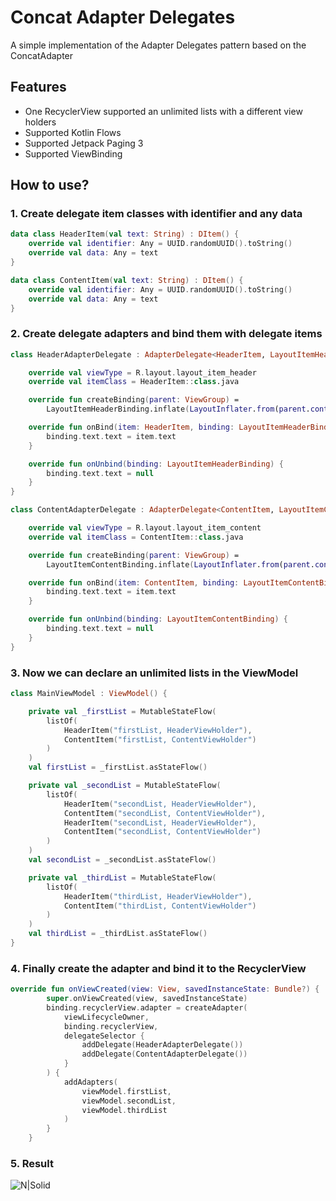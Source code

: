 # Concat Adapter Delegates

A simple implementation of the Adapter Delegates pattern based on the ConcatAdapter

## Features

- One RecyclerView supported an unlimited lists with a different view holders
- Supported Kotlin Flows
- Supported Jetpack Paging 3
- Supported ViewBinding

## How to use?

### 1. Create delegate item classes with identifier and any data
```kotlin
data class HeaderItem(val text: String) : DItem() {
    override val identifier: Any = UUID.randomUUID().toString()
    override val data: Any = text
}
```
```kotlin
data class ContentItem(val text: String) : DItem() {
    override val identifier: Any = UUID.randomUUID().toString()
    override val data: Any = text
}
```
### 2. Create delegate adapters and bind them with delegate items
```kotlin
class HeaderAdapterDelegate : AdapterDelegate<HeaderItem, LayoutItemHeaderBinding>() {

    override val viewType = R.layout.layout_item_header
    override val itemClass = HeaderItem::class.java

    override fun createBinding(parent: ViewGroup) =
        LayoutItemHeaderBinding.inflate(LayoutInflater.from(parent.context), parent, false)

    override fun onBind(item: HeaderItem, binding: LayoutItemHeaderBinding, position: Int, payloads: List<Any>) {
        binding.text.text = item.text
    }

    override fun onUnbind(binding: LayoutItemHeaderBinding) {
        binding.text.text = null
    }
}
```
```kotlin
class ContentAdapterDelegate : AdapterDelegate<ContentItem, LayoutItemContentBinding>() {

    override val viewType = R.layout.layout_item_content
    override val itemClass = ContentItem::class.java

    override fun createBinding(parent: ViewGroup) =
        LayoutItemContentBinding.inflate(LayoutInflater.from(parent.context), parent, false)

    override fun onBind(item: ContentItem, binding: LayoutItemContentBinding, position: Int, payloads: List<Any>) {
        binding.text.text = item.text
    }

    override fun onUnbind(binding: LayoutItemContentBinding) {
        binding.text.text = null
    }
}
```
### 3. Now we can declare an unlimited lists in the ViewModel
```kotlin
class MainViewModel : ViewModel() {

    private val _firstList = MutableStateFlow(
        listOf(
            HeaderItem("firstList, HeaderViewHolder"),
            ContentItem("firstList, ContentViewHolder")
        )
    )
    val firstList = _firstList.asStateFlow()

    private val _secondList = MutableStateFlow(
        listOf(
            HeaderItem("secondList, HeaderViewHolder"),
            ContentItem("secondList, ContentViewHolder"),
            HeaderItem("secondList, HeaderViewHolder"),
            ContentItem("secondList, ContentViewHolder")
        )
    )
    val secondList = _secondList.asStateFlow()

    private val _thirdList = MutableStateFlow(
        listOf(
            HeaderItem("thirdList, HeaderViewHolder"),
            ContentItem("thirdList, ContentViewHolder")
        )
    )
    val thirdList = _thirdList.asStateFlow()
}
```
### 4. Finally create the adapter and bind it to the RecyclerView
```kotlin
override fun onViewCreated(view: View, savedInstanceState: Bundle?) {
        super.onViewCreated(view, savedInstanceState)
        binding.recyclerView.adapter = createAdapter(
            viewLifecycleOwner,
            binding.recyclerView,
            delegateSelector {
                addDelegate(HeaderAdapterDelegate())
                addDelegate(ContentAdapterDelegate())
            }
        ) {
            addAdapters(
                viewModel.firstList,
                viewModel.secondList,
                viewModel.thirdList
            )
        }
    }
```
### 5. Result
![N|Solid](https://i.ibb.co/ZHrTYw8/Concat-Adapter-Delegates-Main-View-Model-kt-Concat-Adapter-Delegates-app-2021-12-25-12-47-05-1.png)